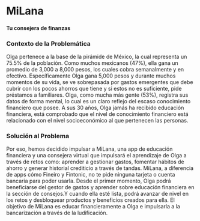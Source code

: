 # MiLana
#### Tu consejera de finanzas

### Contexto de la Problemática
Olga pertenece a la base de la pirámide de México, la cual representa un 75.5% de la población. Como muchos mexicanos (47%), ella gana un promedio de 3,000 a 8,000 pesos, los cuales cobra semanalmente y en efectivo.
Específicamente Olga gana 5,000 pesos y durante muchos momentos de su vida, se ve sobrepasada por gastos emergentes que debe cubrir con los pocos ahorros que tiene y si estos no es suficiente, pide préstamos a familiares.  Olga, como mucha más gente (53%), registra sus datos de forma mental, lo cual es un claro reflejo del escaso conocimiento financiero que posee.
A sus 30 años, Olga jamás ha recibido educación financiera,  está comprobado que el nivel de conocimiento financiero está relacionado con el nivel socioeconómico al que pertenecen las personas.

### Solución al Problema
Por eso, hemos decidido impulsar a MiLana, una app de educación financiera y una consejera virtual que impulsará el  aprendizaje de Olga a través de retos como: aprender a gestionar gastos, fomentar hábitos de ahorro y generar historial crediticio a través de tandas. 
MiLana, a diferencia de apps cómo Fineiro y Fintonic, no te pide ninguna tarjeta o cuenta bancaria para poder usarla.
Desde el primer momento, Olga podrá beneficiarse del gestor de gastos y aprender sobre educación financiera en la sección de consejos.Y cuando ella esté lista, podrá avanzar de nivel en los retos y desbloquear productos y beneficios creados para ella. 
El objetivo de MiLana es educar financieramente a Olga e impulsarla a la bancarización a través de la ludificación. 
